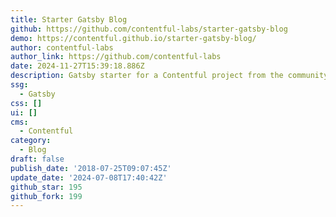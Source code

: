 ```yaml
---
title: Starter Gatsby Blog
github: https://github.com/contentful-labs/starter-gatsby-blog
demo: https://contentful.github.io/starter-gatsby-blog/
author: contentful-labs
author_link: https://github.com/contentful-labs
date: 2024-11-27T15:39:18.886Z
description: Gatsby starter for a Contentful project from the community.
ssg:
  - Gatsby
css: []
ui: []
cms:
  - Contentful
category:
  - Blog
draft: false
publish_date: '2018-07-25T09:07:45Z'
update_date: '2024-07-08T17:40:42Z'
github_star: 195
github_fork: 199
---
```

